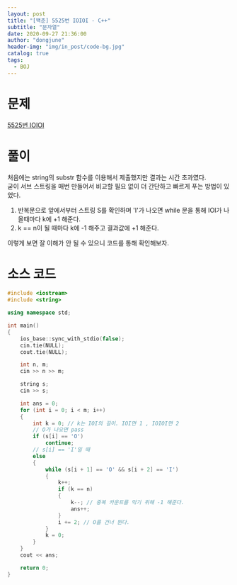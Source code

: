 ```yaml
---
layout: post
title: "[백준] 5525번 IOIOI - C++"
subtitle: "문자열"
date: 2020-09-27 21:36:00
author: "dongjune"
header-img: "img/in_post/code-bg.jpg"
catalog: true
tags:
  - BOJ
---
```


# 문제

[5525번 IOIOI](https://www.acmicpc.net/problem/5525)

# 풀이

처음에는 string의 substr 함수를 이용해서 제출했지만 결과는 시간 초과였다.  
굳이 서브 스트링을 매번 만들어서 비교할 필요 없이 더 간단하고 빠르게 푸는 방법이 있었다.

1. 반복문으로 앞에서부터 스트링 S를 확인하며 'I'가 나오면 while 문을 통해 IOI가 나올때마다 k에 +1 해준다.
2. k == n이 될 때마다 k에 -1 해주고 결과값에 +1 해준다.

이렇게 보면 잘 이해가 안 될 수 있으니 코드를 통해 확인해보자.

# 소스 코드

```c++
#include <iostream>
#include <string>

using namespace std;

int main()
{
    ios_base::sync_with_stdio(false);
    cin.tie(NULL);
    cout.tie(NULL);

    int n, m;
    cin >> n >> m;

    string s;
    cin >> s;

    int ans = 0;
    for (int i = 0; i < m; i++)
    {
        int k = 0; // k는 IOI의 길이. IOI면 1 , IOIOI면 2
        // O가 나오면 pass
        if (s[i] == 'O')
            continue;
        // s[i] == 'I'일 때
        else
        {
            while (s[i + 1] == 'O' && s[i + 2] == 'I')
            {
                k++;
                if (k == n)
                {
                    k--; // 중복 카운트를 막기 위해 -1 해준다.
                    ans++;
                }
                i += 2; // O를 건너 뛴다.
            }
            k = 0;
        }
    }
    cout << ans;

    return 0;
}
```
